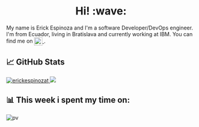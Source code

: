 <h1 align='center'> Hi! :wave:</h1>

My name is Erick Espinoza and I'm a software Developer/DevOps engineer. I'm from Ecuador, living in Bratislava and currently working at IBM. You can find me on <a href="https://www.linkedin.com/in/abhisheknaiidu/">
  <img align="center" alt="Abhishek's LinkedIN" width="22px" src="https://raw.githubusercontent.com/peterthehan/peterthehan/master/assets/linkedin.svg" />
</a>.

## &#x1f4c8; GitHub Stats

<a href="https://github.com/erickespinozat/erickespinozat">
 <img src="https://github-readme-stats.vercel.app/api?username=erickespinozat&show_icons=true&theme=gotham" alt="erickespinozat" />
</a>


<a href="https://github.com/erickespinozat/erickespinozat">
  <img src="https://github-readme-stats.vercel.app/api/top-langs/?username=erickespinozat&langs_count=4" />
</a>




[3]: https://www.linkedin.com/in/erickespinozat/


## 📊 This week i spent my time on:

![pv](https://pageview.vercel.app/?github_user=erickespinozat)
